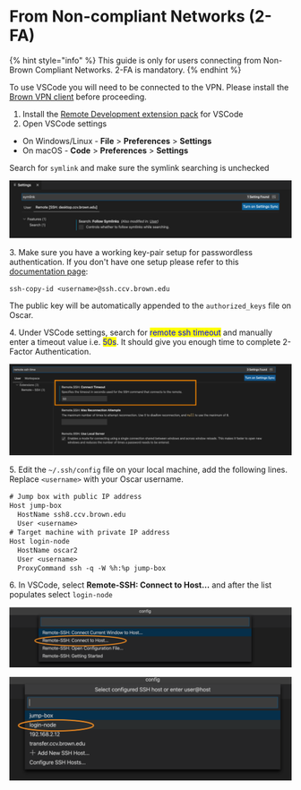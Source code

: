 # From Non-compliant Networks (2-FA)

{% hint style="info" %}
This guide is only for users connecting from Non-Brown Compliant Networks. 2-FA is mandatory.
{% endhint %}

To use VSCode you will need to be connected to the VPN. Please install the [Brown VPN client](https://vpn.brown.edu) before proceeding.

1. Install the [Remote Development extension pack](https://aka.ms/vscode-remote/download/extension) for VSCode
2. Open VSCode settings&#x20;

* On Windows/Linux - **File** > **Preferences** > **Settings**
* On macOS - **Code** > **Preferences** > **Settings**

Search for `symlink` and make sure the symlink searching is unchecked

![](../../.gitbook/assets/screen-shot-2021-07-27-at-9.52.23-am.png)

3\. Make sure you have a working key-pair setup for passwordless authentication. If you don't have one setup please refer to this [documentation page](https://docs.ccv.brown.edu/oscar/connecting-to-oscar/ssh/ssh-key-login-passwordless-ssh):

```
ssh-copy-id <username>@ssh.ccv.brown.edu
```

The public key will be automatically appended to the `authorized_keys` file on Oscar.&#x20;

4\. Under VSCode settings, search for <mark style="color:blue;">remote ssh timeout</mark> and manually enter a timeout value i.e. <mark style="color:blue;">50s</mark>. It should give you enough time to complete 2-Factor Authentication.

![](<../../.gitbook/assets/Screen Shot 2022-03-28 at 9.15.51 AM.png>)

5\. Edit the `~/.ssh/config` file on your local machine, add the following lines. Replace `<username>` with your Oscar username.

```
# Jump box with public IP address
Host jump-box
  HostName ssh8.ccv.brown.edu
  User <username>
# Target machine with private IP address
Host login-node
  HostName oscar2
  User <username>
  ProxyCommand ssh -q -W %h:%p jump-box
```

6\. In VSCode, select  **Remote-SSH: Connect to Host…** and after the list populates select `login-node`

![](../../.gitbook/assets/screen-shot-2021-09-08-at-10.24.42-am.png)

![](../../.gitbook/assets/screen-shot-2021-09-08-at-10.24.59-am.png)

